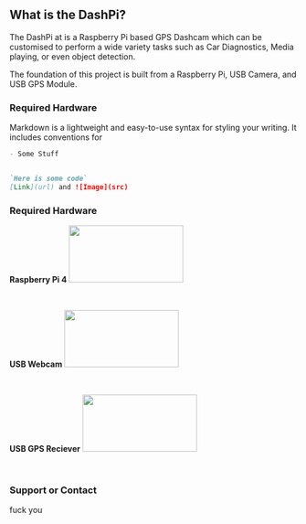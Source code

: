 ## What is the DashPi?

The DashPi at is a Raspberry Pi based GPS Dashcam which can be customised to perform a wide variety tasks such as Car Diagnostics, Media playing, or even object detection.

The foundation of this project is built from a Raspberry Pi, USB Camera, and USB GPS Module. 



### Required Hardware

Markdown is a lightweight and easy-to-use syntax for styling your writing. It includes conventions for

```markdown
- Some Stuff


`Here is some code`
[Link](url) and ![Image](src)
```

### Required Hardware

**Raspberry Pi 4**
<img src="https://upload.wikimedia.org/wikipedia/commons/f/f1/Raspberry_Pi_4_Model_B_-_Side.jpg" width="200" height="100">

</br>

**USB Webcam**
<img src="https://www.thetelecomshop.com/au/media/catalog/product/cache/9cd8ad701df57b45fe03cf4988b4e1eb/image/212069b75f/grandstream-full-hd-1080p-30fps-usb-webcam-guv3100-grndguv3100bn.jpg" width="200" height="100">

</br>

**USB GPS Reciever**
<img src="https://www.shop.nctechimaging.com/wp-content/uploads/IMG_2426.jpg" width="200" height="100">

</br>

### Support or Contact

fuck you
